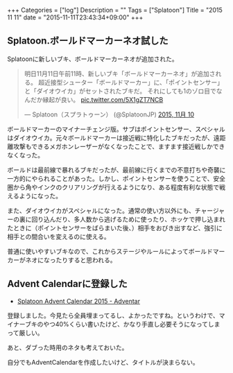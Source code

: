 +++
Categories = ["log"]
Description = ""
Tags = ["Splatoon"]
Title = "2015 11 11"
date = "2015-11-11T23:43:34+09:00"
+++

## Splatoon.ボールドマーカーネオ試した
Splatoonに新しいブキ、ボールドマーカーネオが追加された。

<blockquote class="twitter-tweet" lang="ja"><p lang="ja" dir="ltr">明日11月11日午前11時、新しいブキ「ボールドマーカーネオ」が追加される。&#10;超近接型シューター「ボールドマーカー」に、「ポイントセンサー」と「ダイオウイカ」がセットされたブキだ。&#10;それにしても1のゾロ目でなんだか縁起が良い。 <a href="https://t.co/5X1gZT7NCB">pic.twitter.com/5X1gZT7NCB</a></p>&mdash; Splatoon（スプラトゥーン） (@SplatoonJP) <a href="https://twitter.com/SplatoonJP/status/664017724251631616">2015, 11月 10</a></blockquote>
<script async src="//platform.twitter.com/widgets.js" charset="utf-8"></script>

ボールドマーカーのマイナーチェンジ版。サブはポイントセンサー、スペシャルはダイオウイカ。元々ボールドマーカーは接近戦に特化したブキだったが、遠距離攻撃もできるメガホンレーザーがなくなったことで、ますます接近戦しかできなくなった。

ボールドは最前線で暴れるブキだったが、最前線に行くまでの不意打ちや奇襲に一方的にやられることがあった。しかし、ポイントセンサーを使うことで、安全圏から角やインクのクリアリングが行えるようになり、ある程度有利な状態で戦えるようになった。

また、ダイオウイカがスペシャルになった。通常の使い方以外にも、チャージャーの裏に回り込んだり、多人数から逃げるために使ったり、ホッケで押し込まれたときに（ポイントセンサーをばらまいた後、）相手をおびき出すなど、強引に相手との間合いを変えるのに使える。

普通に使いやすいブキなので、これからステージやルールによってボールドマーカーがネオになったりすると思われる。

## Advent Calendarに登録した
* [Splatoon Advent Calendar 2015 - Adventar](http://www.adventar.org/calendars/801)

登録しました。今見たら全員埋まってるし、よかったですね。というわけで、マイナーブキのやつ40%くらい書いたけど、かなり手直し必要そうになってしまって厳しい。

あと、ダブった時用のネタも考えておいた。

自分でもAdventCalendarを作成したいけど、タイトルが決まらない。